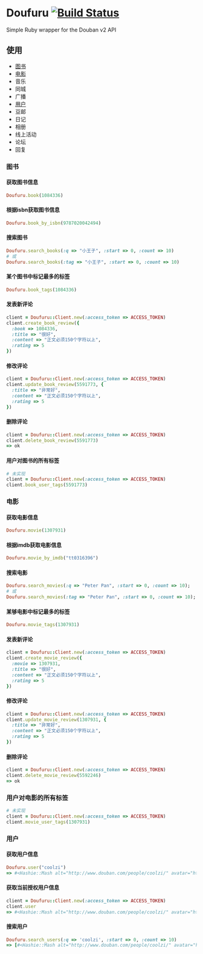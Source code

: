 # Doufuru [![Build Status](https://secure.travis-ci.org/yesmeck/doufuru.png)](http://travis-ci.org/yesmeck/doufuru)

Simple Ruby wrapper for the Douban v2 API

## 使用

* [图书](#doufuru-book)
* [电影](#doufuru-movie)
* 音乐
* 同城
* 广播
* [用户](#doufuru-user)
* 豆邮
* 日记
* 相册
* 线上活动
* 论坛
* 回复


### <a name="doufuru-book">图书</a>

#### 获取图书信息

```ruby
Doufuru.book(1084336)
```

#### 根据isbn获取图书信息

```ruby
Doufuru.book_by_isbn(9787020042494)
```

#### 搜索图书

```ruby
Doufuru.search_books(:q => "小王子", :start => 0, :count => 10)
# 或
Doufuru.search_books(:tag => "小王子", :start => 0, :count => 10)
```

#### 某个图书中标记最多的标签

```ruby
Doufuru.book_tags(1084336)
```

#### 发表新评论

```ruby
client = Doufuru::Client.new(:access_token => ACCESS_TOKEN)
client.create_book_review({
  :book => 1084336,
  :title => "很好",
  :content => "正文必须150个字符以上",
  :rating => 5
})
```

#### 修改评论

```ruby
client = Doufuru::Client.new(:access_token => ACCESS_TOKEN)
client.update_book_review(5591773, {
  :title => "非常好",
  :content => "正文必须150个字符以上",
  :rating => 5
})
```

#### 删除评论

```ruby
client = Doufuru::Client.new(:access_token => ACCESS_TOKEN)
client.delete_book_review(5591773)
=> ok
```

#### 用户对图书的所有标签

```ruby
# 未实现
client = Doufuru::Client.new(:access_token => ACCESS_TOKEN)
client.book_user_tags(5591773)
```
### <a name="doufuru-movie">电影</a>

#### 获取电影信息

```ruby
Doufuru.movie(1307931)
```

#### 根据imdb获取电影信息

```ruby
Doufuru.movie_by_imdb("tt0316396")
```

#### 搜索电影

```ruby
Doufuru.search_movies(:q => "Peter Pan", :start => 0, :count => 10);
# 或
Doufuru.search_movies(:tag => "Peter Pan", :start => 0, :count => 10);
```

#### 某够电影中标记最多的标签

```ruby
Doufuru.movie_tags(1307931)
```

#### 发表新评论

```ruby
client = Doufuru::Client.new(:access_token => ACCESS_TOKEN)
client.create_movie_review({
  :movie => 1307931,
  :title => "很好",
  :content => "正文必须150个字符以上",
  :rating => 5
})
```

#### 修改评论

```ruby
client = Doufuru::Client.new(:access_token => ACCESS_TOKEN)
client.update_movie_review(1307931, {
  :title => "非常好",
  :content => "正文必须150个字符以上",
  :rating => 5
})
```

#### 删除评论

```ruby
client = Doufuru::Client.new(:access_token => ACCESS_TOKEN)
client.delete_movie_review(5592246)
=> ok
```

### 用户对电影的所有标签

```ruby
# 未实现
client = Doufuru::Client.new(:access_token => ACCESS_TOKEN)
client.movie_user_tags(1307931)
```

### <a name="doufuru-user">用户</a>

#### 获取用户信息

```ruby
Doufuru.user("coolzi")
=> #<Hashie::Mash alt="http://www.douban.com/people/coolzi/" avatar="http://img3.douban.com/icon/u1407404-33.jpg" created="2007-01-30 18:58:26" desc="                 \n\n           野生无证程序猿\n\n           前后左右端攻城湿\n\n           初级滑板爱好者\n\n           初级摇滚乐迷\n\n\n\n" id="1407404" loc_id="118159" loc_name="江苏南京" name="彼得潘" uid="coolzi">
```

#### 获取当前授权用户信息

```ruby
client = Doufuru::Client.new(:access_token => ACCESS_TOKEN)
client.user
=> #<Hashie::Mash alt="http://www.douban.com/people/coolzi/" avatar="http://img3.douban.com/icon/u1407404-33.jpg" created="2007-01-30 18:58:26" desc="                 \n\n           野生无证程序猿\n\n           前后左右端攻城湿\n\n           初级滑板爱好者\n\n           初级摇滚乐迷\n\n\n\n" id="1407404" loc_id="118159" loc_name="江苏南京" name="彼得潘" uid="coolzi">
```

#### 搜索用户

```ruby
Doufuru.search_users(:q => 'coolzi', :start => 0, :count => 10)
=> [#<Hashie::Mash alt="http://www.douban.com/people/coolzi/" avatar="http://img3.douban.com/icon/u1407404-33.jpg" id="1407404" name="彼得潘" uid="coolzi">, #<Hashie::Mash alt="http://www.douban.com/people/63371703/" avatar="http://img3.douban.com/icon/u63371703-2.jpg" id="63371703" name="Coolzi" uid="63371703">, #<Hashie::Mash alt="http://www.douban.com/people/36451250/" avatar="http://img3.douban.com/icon/u36451250-2.jpg" id="36451250" name="Coolzi" uid="36451250">]
```

